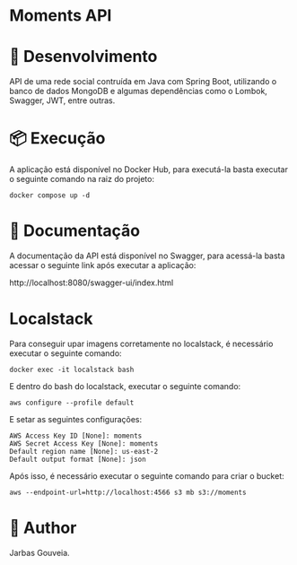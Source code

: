 # Moments API

# 🔨 Desenvolvimento

API de uma rede social contruída em Java com Spring Boot, utilizando o banco de dados MongoDB e algumas dependências
como o Lombok,
Swagger, JWT, entre outras.

# 📦 Execução

A aplicação está disponível no Docker Hub, para executá-la basta executar o seguinte comando na raiz do projeto:

```shell
docker compose up -d
```

# 📝 Documentação

A documentação da API está disponível no Swagger, para acessá-la basta acessar o seguinte link após executar a
aplicação:

http://localhost:8080/swagger-ui/index.html

# Localstack

Para conseguir upar imagens corretamente no localstack, é necessário executar o seguinte comando:

```shell
docker exec -it localstack bash
```

E dentro do bash do localstack, executar o seguinte comando:

```shell
aws configure --profile default
```

E setar as seguintes configurações:

```shell
AWS Access Key ID [None]: moments
AWS Secret Access Key [None]: moments
Default region name [None]: us-east-2
Default output format [None]: json
```

Após isso, é necessário executar o seguinte comando para criar o bucket:

```shell
aws --endpoint-url=http://localhost:4566 s3 mb s3://moments
```

# 📍 Author

Jarbas Gouveia.
